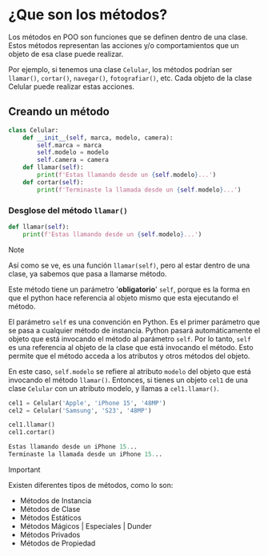 # ¿Que son los métodos?

Los métodos en POO son funciones que se definen dentro de una clase. Estos métodos representan las acciones y/o comportamientos que un objeto de esa clase puede realizar.

Por ejemplo, si tenemos una clase `Celular`, los métodos podrían ser `llamar()`, `cortar()`, `navegar()`, `fotografiar()`, etc. Cada objeto de la clase Celular puede realizar estas acciones.

## Creando un método

```py
class Celular:
    def __init__(self, marca, modelo, camera):
        self.marca = marca
        self.modelo = modelo
        self.camera = camera
    def llamar(self):
        print(f'Estas llamando desde un {self.modelo}...')
    def cortar(self):
        print(f'Terminaste la llamada desde un {self.modelo}...')
```

### Desglose del método `llamar()`

```py
def llamar(self):
    print(f'Estas llamando desde un {self.modelo}...')
```

>[!NOTE]
>Así como se ve, es una función `llamar(self)`, pero al estar dentro de una clase, ya sabemos que pasa a llamarse método.

Este método tiene un parámetro '**obligatorio**' `self`, porque es la forma en que el python hace referencia al objeto mismo que esta ejecutando el método.

El parámetro `self` es una convención en Python. Es el primer parámetro que se pasa a cualquier método de instancia. Python pasará automáticamente el objeto que está invocando el método al parámetro `self`. Por lo tanto, `self` es una referencia al objeto de la clase que está invocando el método. Esto permite que el método acceda a los atributos y otros métodos del objeto.

En este caso, `self.modelo` se refiere al atributo `modelo` del objeto que está invocando el método `llamar()`. Entonces, si tienes un objeto `cel1` de una clase `Celular` con un atributo modelo, y llamas a `cel1.llamar()`.

```py
cel1 = Celular('Apple', 'iPhone 15', '48MP')
cel2 = Celular('Samsung', 'S23', '48MP')

cel1.llamar()
cel1.cortar()
```

```py
Estas llamando desde un iPhone 15...
Terminaste la llamada desde un iPhone 15...
```

>[!IMPORTANT]
>Existen diferentes tipos de métodos, como lo son:
>
> * Métodos de Instancia
> * Métodos de Clase
> * Métodos Estáticos
> * Métodos Mágicos | Especiales | Dunder
> * Métodos Privados
> * Métodos de Propiedad
